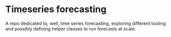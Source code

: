 # Timeseries forecasting
A repo dedicated to, well, time series forecasting, exploring different tooling and possibly defining helper classes to run forecasts at scale.
